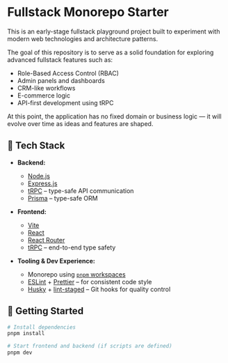 # Fullstack Monorepo Starter

This is an early-stage fullstack playground project built to experiment with modern web technologies and architecture patterns.

The goal of this repository is to serve as a solid foundation for exploring advanced fullstack features such as:

- Role-Based Access Control (RBAC)
- Admin panels and dashboards
- CRM-like workflows
- E-commerce logic
- API-first development using tRPC

At this point, the application has no fixed domain or business logic — it will evolve over time as ideas and features are shaped.

## 📌 Tech Stack

- **Backend:**
  - [Node.js](https://nodejs.org/)
  - [Express.js](https://expressjs.com/)
  - [tRPC](https://trpc.io/) – type-safe API communication
  - [Prisma](https://www.prisma.io/) – type-safe ORM

- **Frontend:**
  - [Vite](https://vitejs.dev/)
  - [React](https://reactjs.org/)
  - [React Router](https://reactrouter.com/)
  - [tRPC](https://trpc.io/) – end-to-end type safety

- **Tooling & Dev Experience:**
  - Monorepo using [`pnpm` workspaces](https://pnpm.io/workspaces)
  - [ESLint](https://eslint.org/) + [Prettier](https://prettier.io/) – for consistent code style
  - [Husky](https://typicode.github.io/husky/) + [lint-staged](https://github.com/okonet/lint-staged) – Git hooks for quality control

## 🚀 Getting Started

```bash
# Install dependencies
pnpm install

# Start frontend and backend (if scripts are defined)
pnpm dev